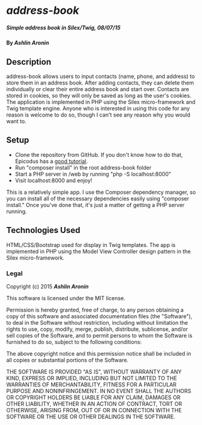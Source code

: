 # _address-book_

##### Simple address book in Silex/Twig, 08/07/15

#### By _**Ashlin Aronin**_

## Description

address-book allows users to input contacts (name, phone, and address) to store them in an address book. After adding contacts, they can delete them individually or clear their entire address book and start over. Contacts are stored in cookies, so they will only be saved as long as the user's cookies. The application is implemented in PHP using the Silex micro-framework and Twig template engine. Anyone who is interested in using this code for any reason is welcome to do so, though I can't see any reason why you would want to.

## Setup

* Clone the repository from GitHub. If you don't know how to do that, Epicodus has a [good tutorial](https://www.learnhowtoprogram.com/lessons/git-clone "Git-Clone Tutorial").
* Run "composer install" in the root address-book folder
* Start a PHP server in /web by running "php -S localhost:8000"
* Visit localhost:8000 and enjoy!

This is a relatively simple app. I use the Composer dependency manager, so you can install all of the necessary dependencies easily using "composer install." Once you've done that, it's just a matter of getting a PHP server running.

## Technologies Used

HTML/CSS/Bootstrap used for display in Twig templates. The app is implemented in PHP using the Model View Controller design pattern in the Silex micro-framework.

### Legal

Copyright (c) 2015 **_Ashlin Aronin_**

This software is licensed under the MIT license.

Permission is hereby granted, free of charge, to any person obtaining a copy
of this software and associated documentation files (the "Software"), to deal
in the Software without restriction, including without limitation the rights
to use, copy, modify, merge, publish, distribute, sublicense, and/or sell
copies of the Software, and to permit persons to whom the Software is
furnished to do so, subject to the following conditions:

The above copyright notice and this permission notice shall be included in
all copies or substantial portions of the Software.

THE SOFTWARE IS PROVIDED "AS IS", WITHOUT WARRANTY OF ANY KIND, EXPRESS OR
IMPLIED, INCLUDING BUT NOT LIMITED TO THE WARRANTIES OF MERCHANTABILITY,
FITNESS FOR A PARTICULAR PURPOSE AND NONINFRINGEMENT. IN NO EVENT SHALL THE
AUTHORS OR COPYRIGHT HOLDERS BE LIABLE FOR ANY CLAIM, DAMAGES OR OTHER
LIABILITY, WHETHER IN AN ACTION OF CONTRACT, TORT OR OTHERWISE, ARISING FROM,
OUT OF OR IN CONNECTION WITH THE SOFTWARE OR THE USE OR OTHER DEALINGS IN
THE SOFTWARE.
